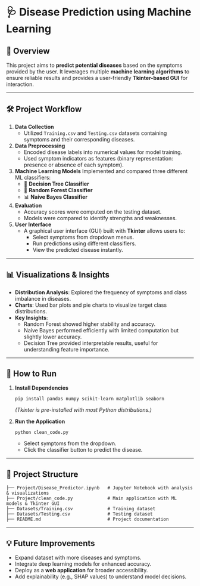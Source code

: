 # 🩺 Disease Prediction using Machine Learning

## 📌 Overview

This project aims to **predict potential diseases** based on the symptoms provided by the user.
 It leverages multiple **machine learning algorithms** to ensure reliable results and provides a user-friendly **Tkinter-based GUI** for interaction.

------

## 🛠️ Project Workflow

1. **Data Collection**
   - Utilized `Training.csv` and `Testing.csv` datasets containing symptoms and their corresponding diseases.
2. **Data Preprocessing**
   - Encoded disease labels into numerical values for model training.
   - Used symptom indicators as features (binary representation: presence or absence of each symptom).
3. **Machine Learning Models**
    Implemented and compared three different ML classifiers:
   - 🌳 **Decision Tree Classifier**
   - 🌲 **Random Forest Classifier**
   - 📊 **Naive Bayes Classifier**
4. **Evaluation**
   - Accuracy scores were computed on the testing dataset.
   - Models were compared to identify strengths and weaknesses.
5. **User Interface**
   - A graphical user interface (GUI) built with **Tkinter** allows users to:
     - Select symptoms from dropdown menus.
     - Run predictions using different classifiers.
     - View the predicted disease instantly.

------

## 📊 Visualizations & Insights

- **Distribution Analysis**: Explored the frequency of symptoms and class imbalance in diseases.
- **Charts**: Used bar plots and pie charts to visualize target class distributions.
- **Key Insights**:
  - Random Forest showed higher stability and accuracy.
  - Naive Bayes performed efficiently with limited computation but slightly lower accuracy.
  - Decision Tree provided interpretable results, useful for understanding feature importance.

------

## 🚀 How to Run

1. **Install Dependencies**

   ```
   pip install pandas numpy scikit-learn matplotlib seaborn
   ```

   *(Tkinter is pre-installed with most Python distributions.)*

2. **Run the Application**

   ```
   python clean_code.py
   ```

   - Select symptoms from the dropdown.
   - Click the classifier button to predict the disease.

------

## 📂 Project Structure

```
├── Project/Disease_Predictor.ipynb   # Jupyter Notebook with analysis & visualizations
├── Project/clean_code.py             # Main application with ML models & Tkinter GUI
├── Datasets/Training.csv             # Training dataset
├── Datasets/Testing.csv              # Testing dataset
├── README.md                 		  # Project documentation
```

------

## 💡 Future Improvements

- Expand dataset with more diseases and symptoms.
- Integrate deep learning models for enhanced accuracy.
- Deploy as a **web application** for broader accessibility.
- Add explainability (e.g., SHAP values) to understand model decisions.
